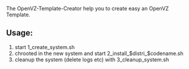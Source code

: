 The OpenVZ-Template-Creator help you to create easy an OpenVZ Template.

## Usage:
1. start 1_create_system.sh
2. chrooted in the new system and start 2_install_$distri_$codename.sh
3. cleanup the system (delete logs etc) with 3_cleanup_system.sh
